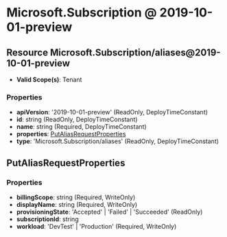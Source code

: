# Microsoft.Subscription @ 2019-10-01-preview

## Resource Microsoft.Subscription/aliases@2019-10-01-preview
* **Valid Scope(s)**: Tenant
### Properties
* **apiVersion**: '2019-10-01-preview' (ReadOnly, DeployTimeConstant)
* **id**: string (ReadOnly, DeployTimeConstant)
* **name**: string (Required, DeployTimeConstant)
* **properties**: [PutAliasRequestProperties](#putaliasrequestproperties)
* **type**: 'Microsoft.Subscription/aliases' (ReadOnly, DeployTimeConstant)

## PutAliasRequestProperties
### Properties
* **billingScope**: string (Required, WriteOnly)
* **displayName**: string (Required, WriteOnly)
* **provisioningState**: 'Accepted' | 'Failed' | 'Succeeded' (ReadOnly)
* **subscriptionId**: string
* **workload**: 'DevTest' | 'Production' (Required, WriteOnly)


